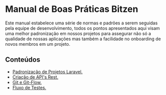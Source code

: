 Manual de Boas Práticas Bitzen
=======================================================
Este manual estabelece uma série de normas e padrões a serem seguidas pela equipe de desenvolvimento, todos os pontos apresentados aqui visam uma melhor padronização em nossos projetos para assegurar não só a qualidade de nossas aplicações mas também a facilidade no onboarding de novos membros em um projeto.

Conteúdos<a name="content"></a>
-------------

- [Padronização de Projetos Laravel.](project-standards.md)
- [Criação de API's Rest.](rest-api.md)
- [Git e Git-Flow.](git-and-git-flow.md)
- [Fluxo de Testes.](test-flow.md)









